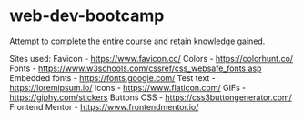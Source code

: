 # web-dev-bootcamp
Attempt to complete the entire course and retain knowledge gained.

Sites used:
Favicon - https://www.favicon.cc/
Colors - https://colorhunt.co/
Fonts - https://www.w3schools.com/cssref/css_websafe_fonts.asp
Embedded fonts - https://fonts.google.com/
Test text - https://loremipsum.io/
Icons - https://www.flaticon.com/
GIFs - https://giphy.com/stickers
Buttons CSS - https://css3buttongenerator.com/
Frontend Mentor - https://www.frontendmentor.io/